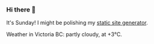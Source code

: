 ### Hi there :wave:

It's Sunday! I might be polishing my [static site generator](https://github.com/bewuethr/pandoc-bash-blog).

Weather in Victoria BC: partly cloudy, at +3°C.
